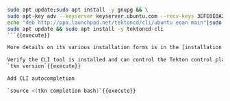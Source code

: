 

```bash
sudo apt update;sudo apt install -y gnupg && \
sudo apt-key adv --keyserver keyserver.ubuntu.com --recv-keys 3EFE0E0A2F2F60AA && \
echo "deb http://ppa.launchpad.net/tektoncd/cli/ubuntu eoan main"|sudo tee /etc/apt/sources.list.d/tektoncd-ubuntu-cli.list && \
sudo apt update && sudo apt install -y tektoncd-cli
```{{execute}}

More details on its various installation forms is in the [installation documentation](https://github.com/tektoncd/cli).

Verify the CLI tool is installed and can control the Tekton control plane.
`tkn version`{{execute}}

Add CLI autocompletion

`source <(tkn completion bash)`{{execute}}